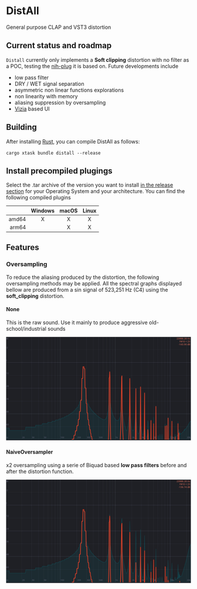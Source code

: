 # DistAll

General purpose CLAP and VST3 distortion

## Current status and roadmap

`Distall` currently only implements a **Soft clipping** distortion with no filter as a POC, testing the [nih-plug](https://github.com/robbert-vdh/nih-plug/tree/master) it is based on. Future developments include

* low pass filter
* DRY / WET signal separation
* asymmetric non linear functions explorations
* non linearity with memory
* aliasing suppression by oversampling
* [Vizia](https://github.com/vizia/vizia) based UI


## Building

After installing [Rust](https://rustup.rs/), you can compile DistAll as follows:

```shell
cargo xtask bundle distall --release
```

## Install precompiled plugings

Select the .tar archive of the version you want to install [in the release section](https://github.com/zar3bski/distall/releases) for your Operating System and your architecture. You can find the following compiled plugins

|      |Windows|macOS|Linux |
| ----:|:-----:|:---:|:----:|
|amd64 |  X    |  X  |  X   |
|arm64 |       |  X  |  X   |

## Features

### Oversampling

To reduce the aliasing produced by the distortion, the following oversampling methods may be applied. All the spectral graphs displayed bellow are produced from a sin signal of 523,251 Hz (C4) using the **soft_clipping** distortion.

#### None

This is the raw sound. Use it mainly to produce aggressive old-school/industrial sounds 

![](docs/imgs/soft_clip_no_oversampling.png)

#### NaiveOversampler

x2 oversampling using a serie of Biquad based **low pass filters** before and after the distortion function.

![](docs/imgs/soft_clip_naive_oversampling.png)